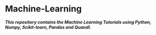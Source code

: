 # Machine-Learning
***This repository contains the Machine Learning Tutorials using Python, Numpy, Scikit-learn, Pandas and Quandl.***
